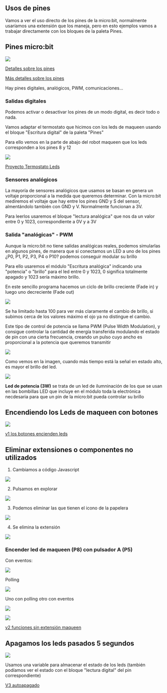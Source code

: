 ## Usos de pines

Vamos a ver el uso directo de los pines de la micro:bit, normalmente usaríamos una extensión que los maneja, pero en esto ejemplos vamos a trabajar directamente con los bloques de la paleta Pines.

## Pines micro:bit

![](https://raw.githubusercontent.com/javacasm/RoboticaII-24/main/microbit/images/pins-v1-v2.png)

[Detalles sobre los pines](https://makecode.microbit.org/device/pins)

[Más detalles sobre los pines](https://tech.microbit.org/hardware/edgeconnector/)

Hay pines digitales, analógicos, PWM, comunicaciones...

### Salidas digitales

Podemos activar o desactivar los pines de un modo digital, es decir todo o nada.

Vamos adaptar el termostato que hicimos con los leds de maqueen usando el bloque "Escritura digital" de la paleta "Pines"

Para ello vemos en la parte de abajo del robot maqueen que los leds corresponden a los pines 8 y 12

![](https://raw.githubusercontent.com/javacasm/RoboticaII-24/main/microbit/images/microbit_termostato_leds_pines.png)

[Proyecto Termostato Leds](https://makecode.microbit.org/_WCTLDg0EwMTe)

### Sensores analógicos

La mayoría de sensores analógicos que usamos se basan en genera un voltaje proporcional a la medida que queremos determinar. Con la micro:bit mediremos el voltaje que hay entre los pines GND y S del sensor, almentándolo también con GND y V. Normalmente funcionan a 3V.

Para leerlos usaremos el bloque "lectura analógica" que nos da un valor entre 0 y 1023, correspondiente a 0V y a 3V

### Salida "analógicas" - PWM

Aunque la micro:bit no tiene salidas analógicas reales, podemos simularlas en algunos pines, de manera que si conectamos un LED  a uno de los pines ¿P0, P1, P2, P3, P4 o P10? podemos conseguir modular su brillo

Para ello usaremos el módulo "Escritura analógica" indicando una "potencia" o "brillo" para el led entre 0 y 1023, 0 significa totalmente apagado y 1023 sería máximo brillo.

En este sencillo programa hacemos un ciclo de brillo creciente (Fade in) y luego uno decreciente (Fade out)

![](https://raw.githubusercontent.com/javacasm/RoboticaII-24/main/microbit/images/Iluminacion_led_variable_PWM.png)

Se ha limitado hasta 100 para ver más claramente el cambio de brillo, si subimos cerca de los valores máximo el ojo ya no distingue el cambio.

Este tipo de control de potencia se llama PWM (Pulse Width Modulation), y consigue controlar la cantidad de energía transferida modulando el estado de pin con una cierta frecuencia, creando un pulso cuyo ancho es proporcional a la potencia que queremos transmitir

![](https://raw.githubusercontent.com/javacasm/RoboticaII-24/main/microbit/images/PWM.gif)

Como vemos en la imagen, cuando más tiempo está la señal en estado alto, es mayor el brillo del led.

![](https://raw.githubusercontent.com/javacasm/RoboticaII-24/main/microbit/images/actuador_led_potencia.png)

**Led de potencia (3W)** se trata de un led de ilumninación de los que se usan en las bombillas LED que incluye en el módulo toda la electrónica necdesaria para que un pin de la micro:bit pueda controlar su brillo

## Encendiendo los Leds de maqueen con botones

![](https://raw.githubusercontent.com/javacasm/RoboticaII-24/main/microbit/images/luces_bonotes_maqueen.png)

[v1 los botones encienden 
leds](https://makecode.microbit.org/_XoChXwfF12HJ)

## Eliminar extensiones o componentes no utilizados

1. Cambiamos a código Javascript

![](https://raw.githubusercontent.com/javacasm/RoboticaII-24/main/microbit/images/luces_bonotes_maqueen_quitar_extension1.png)

2. Pulsamos en explorar

![](https://raw.githubusercontent.com/javacasm/RoboticaII-24/main/microbit/images/luces_bonotes_maqueen_quitar_extension2.png)

3. Podemos eliminar las que tienen el icono de la papelera

![](https://raw.githubusercontent.com/javacasm/RoboticaII-24/main/microbit/images/luces_bonotes_maqueen_quitar_extension3.png)

4. Se elimina la extensión

![](https://raw.githubusercontent.com/javacasm/RoboticaII-24/main/microbit/images/luces_bonotes_maqueen_quitar_extension4.png)

### Encender led de maqueen (P8) con pulsador A (P5)
 
Con eventos:
 
![](https://raw.githubusercontent.com/javacasm/RoboticaII-24/main/microbit/images/Pulsador+leds1.png)

Polling

![](https://raw.githubusercontent.com/javacasm/RoboticaII-24/main/microbit/images/Pulsador+leds2.png)

Uno con polling otro con eventos

![](https://raw.githubusercontent.com/javacasm/RoboticaII-24/main/microbit/images/Pulsador+leds3.png)

![](https://raw.githubusercontent.com/javacasm/RoboticaII-24/main/microbit/images/luces_bonotes_maqueen_sin_extension.png)

[v2 funciones sin extensión 
maqueen](https://makecode.microbit.org/_PvpeE5gtCRfu)


## Apagamos los leds pasados 5 segundos

![](https://raw.githubusercontent.com/javacasm/RoboticaII-24/main/microbit/images/luces_bonotes_maqueen_quitar_extension_apagamos.png)

Usamos una variable para almacenar el estado de los leds (también podíamos ver el estado con el bloque "lectura digital" del pin correspondiente)

[V3 autoapagado](https://makecode.microbit.org/_hcuAMWasM12a)

